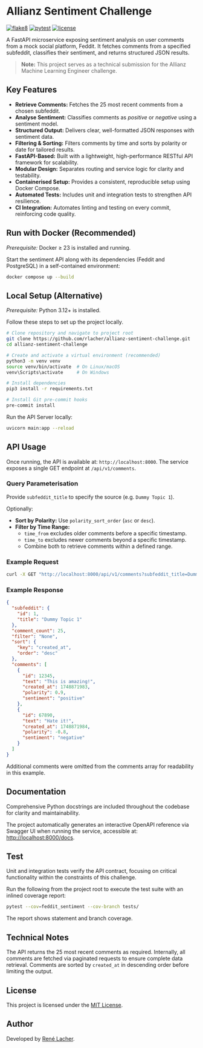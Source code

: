 # Allianz Sentiment Challenge

<!-- Badges -->
[![flake8](https://img.shields.io/github/actions/workflow/status/rlacher/allianz-sentiment-challenge/lint.yaml?label=flake8&style=flat)](https://github.com/rlacher/allianz-sentiment-challenge/actions/workflows/lint.yaml)
[![pytest](https://img.shields.io/github/actions/workflow/status/rlacher/allianz-sentiment-challenge/test.yaml?label=pytest&style=flat)](https://github.com/rlacher/allianz-sentiment-challenge/actions/workflows/test.yaml)
[![license](https://img.shields.io/badge/license-MIT-lightgrey.svg)](https://spdx.org/licenses/MIT.html)

A FastAPI microservice exposing sentiment analysis on user comments from a mock social platform, Feddit. It fetches comments from a specified subfeddit, classifies their sentiment, and returns structured JSON results.

> **Note:** This project serves as a technical submission for the Allianz Machine Learning Engineer challenge.

## Key Features

- **Retrieve Comments:** Fetches the 25 most recent comments from a chosen subfeddit.
- **Analyse Sentiment:** Classifies comments as *positive* or *negative* using a sentiment model.
- **Structured Output:** Delivers clear, well-formatted JSON responses with sentiment data.
- **Filtering & Sorting:** Filters comments by time and sorts by polarity or date for tailored results.
- **FastAPI-Based:** Built with a lightweight, high-performance RESTful API framework for scalability.
- **Modular Design:** Separates routing and service logic for clarity and testability.
- **Containerised Setup:** Provides a consistent, reproducible setup using Docker Compose.
- **Automated Tests:** Includes unit and integration tests to strengthen API resilience.
- **CI Integration:** Automates linting and testing on every commit, reinforcing code quality.

## Run with Docker (Recommended)

*Prerequisite:* Docker ≥ 23 is installed and running.

Start the sentiment API along with its dependencies (Feddit and PostgreSQL) in a self-contained environment:

```bash
docker compose up --build
```

## Local Setup (Alternative)

*Prerequisite:* Python 3.12+ is installed.

Follow these steps to set up the project locally.

```bash
# Clone repository and navigate to project root
git clone https://github.com/rlacher/allianz-sentiment-challenge.git
cd allianz-sentiment-challenge

# Create and activate a virtual environment (recommended)
python3 -m venv venv
source venv/bin/activate  # On Linux/macOS
venv\Scripts\activate     # On Windows

# Install dependencies
pip3 install -r requirements.txt

# Install Git pre-commit hooks
pre-commit install
```

Run the API Server locally:

```bash
uvicorn main:app --reload
```

## API Usage

Once running, the API is available at: `http://localhost:8000`.
The service exposes a single GET endpoint at `/api/v1/comments`.

### Query Parameterisation

Provide `subfeddit_title` to specify the source (e.g. `Dummy Topic 1`).

Optionally:
- **Sort by Polarity:** Use `polarity_sort_order` (`asc` or `desc`).  
- **Filter by Time Range:**  
  - `time_from` excludes older comments before a specific timestamp.  
  - `time_to` excludes newer comments beyond a specific timestamp.  
  - Combine both to retrieve comments within a defined range.  

### Example Request

```bash
curl -X GET "http://localhost:8000/api/v1/comments?subfeddit_title=Dummy%20Topic%201"
```

### Example Response

```json
{
  "subfeddit": {
    "id": 1,
    "title": "Dummy Topic 1"
  },
  "comment_count": 25,
  "filter": "None",
  "sort": {
    "key": "created_at",
    "order": "desc"
  },
  "comments": [
    {
      "id": 12345,
      "text": "This is amazing!",
      "created_at": 1748871983,
      "polarity": 0.9,
      "sentiment": "positive"
    },
    {
      "id": 67890,
      "text": "Hate it!",
      "created_at": 1748871984,
      "polarity": -0.8,
      "sentiment": "negative"
    }
  ]
}
```

Additional comments were omitted from the comments array for readability in this example.

## Documentation

Comprehensive Python docstrings are included throughout the codebase for clarity and maintainability.

The project automatically generates an interactive OpenAPI reference via Swagger UI when running the service, accessible at: [http://localhost:8000/docs](http://localhost:8000/docs).

## Test

Unit and integration tests verify the API contract, focusing on critical functionality within the constraints of this challenge.

Run the following from the project root to execute the test suite with an inlined coverage report:

```bash
pytest --cov=feddit_sentiment --cov-branch tests/
```

The report shows statement and branch coverage.

## Technical Notes

The API returns the 25 most recent comments as required.
Internally, all comments are fetched via paginated requests to ensure complete data retrieval.
Comments are sorted by `created_at` in descending order before limiting the output.

## License

This project is licensed under the [MIT License](LICENSE).

## Author

Developed by [René Lacher](https://github.com/rlacher).

